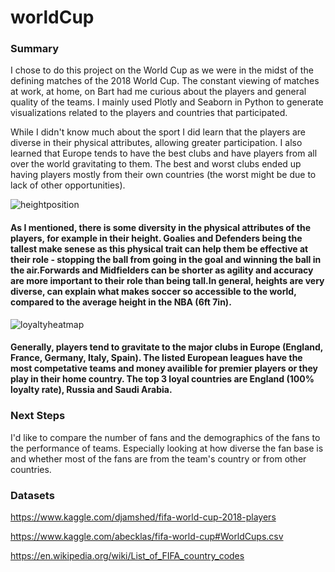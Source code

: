 # worldCup

### Summary
I chose to do this project on the World Cup as we were in the midst of the defining matches of the 2018 World Cup. The constant viewing of matches at work, at home, on Bart had me curious about the players and general quality of the teams. I mainly used Plotly and Seaborn in Python to generate visualizations related to the players and countries that participated.

 While I didn't know much about the sport I did learn that the players are diverse in their physical attributes, allowing greater participation. I also learned that Europe tends to have the best clubs and have players from all over the world gravitating to them. The best and worst clubs ended up having players mostly from their own countries (the worst might be due to lack of other opportunities).

![heightposition](https://user-images.githubusercontent.com/40477918/43031286-948fc128-8c53-11e8-8cfe-56eaa8b3dcec.png)
#### As I mentioned, there is some diversity in the physical attributes of the players, for example in their height. Goalies and Defenders being the tallest make senese as this physical trait can help them be effective at their role - stopping the ball from going in the goal and winning the ball in the air.Forwards and Midfielders can be shorter as agility and accuracy are more important to their role than being tall.In general, heights are very diverse, can explain what makes soccer so accessible to the world, compared to the average height in the NBA (6ft 7in).

![loyaltyheatmap](https://user-images.githubusercontent.com/40477918/43031301-ec2f9872-8c53-11e8-8169-6dbb34a12aae.png)
#### Generally, players tend to gravitate to the major clubs in Europe (England, France, Germany, Italy, Spain). The listed European leagues have the most competative teams and money availible for premier players or they play in their home country. The top 3 loyal countries are England (100% loyalty rate), Russia and Saudi Arabia.


### Next Steps
I'd like to compare the number of fans and the demographics of the fans to the performance of teams. Especially looking at how diverse the fan base is and whether most of the fans are from the team's country or from other countries. 


### Datasets

https://www.kaggle.com/djamshed/fifa-world-cup-2018-players

https://www.kaggle.com/abecklas/fifa-world-cup#WorldCups.csv

https://en.wikipedia.org/wiki/List_of_FIFA_country_codes

